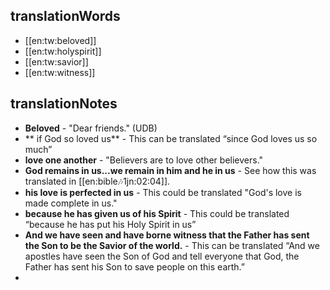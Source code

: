 ## translationWords

* [[en:tw:beloved]]
* [[en:tw:holyspirit]]
* [[en:tw:savior]]
* [[en:tw:witness]]

## translationNotes

* **Beloved** - "Dear friends."  (UDB)
* ** if God so loved us** - This can be translated “since God loves us so much”
* **love one another** - "Believers are to love other believers."
* **God remains in us...we remain in him and he in us** - See how this was translated in [[en:bible:notes:1jn:02:04]].
* **his love is perfected in us** - This could be translated "God's love is made complete in us."
* **because he has given us of his Spirit** - This could be translated “because he has put his Holy Spirit in us”
* **And we have seen and have borne witness that the Father has sent the Son to be the Savior of the world.** - This can be translated “And we apostles have seen the Son of God and tell everyone that God, the Father has sent his Son to save people on this earth.”
* 
